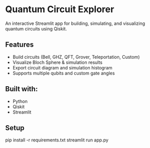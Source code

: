 # Quantum Circuit Explorer

An interactive Streamlit app for building, simulating, and visualizing quantum circuits using Qiskit.

## Features

- Build circuits (Bell, GHZ, QFT, Grover, Teleportation, Custom)
- Visualize Bloch Sphere & simulation results
- Export circuit diagram and simulation histogram
- Supports multiple qubits and custom gate angles

## Built with:
- Python
- Qiskit
- Streamlit

## Setup

pip install -r requirements.txt
streamlit run app.py
